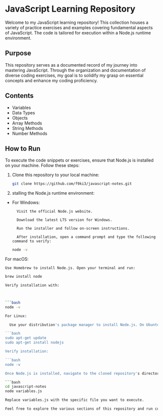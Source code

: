 # JavaScript Learning Repository

Welcome to my JavaScript learning repository! This collection houses a variety of practice exercises and examples covering fundamental aspects of JavaScript. The code is tailored for execution within a Node.js runtime environment.

## Purpose

This repository serves as a documented record of my journey into mastering JavaScript. Through the organization and documentation of diverse coding exercises, my goal is to solidify my grasp on essential concepts and enhance my coding proficiency.

## Contents

- Variables
- Data Types
- Objects
- Array Methods
- String Methods
- Number Methods

## How to Run

To execute the code snippets or exercises, ensure that Node.js is installed on your machine. Follow these steps:

1. Clone this repository to your local machine:

   ```bash
   git clone https://github.com/f9ki3/javascript-notes.git
2. stalling the Node.js runtime environment:

- For Windows:

        Visit the official Node.js website.

        Download the latest LTS version for Windows.

        Run the installer and follow on-screen instructions.

        After installation, open a command prompt and type the following command to verify:

  ```bash
  node -v

For macOS:

    Use Homebrew to install Node.js. Open your terminal and run:

  ```bash
  brew install node

Verify installation with:



  ```bash
  node -v

For Linux:

    Use your distribution's package manager to install Node.js. On Ubuntu, run:

  ```bash
  sudo apt-get update
  sudo apt-get install nodejs

Verify installation:

  ```bash
  node -v

Once Node.js is installed, navigate to the cloned repository's directory and run JavaScript files using the node command. For example:

  ```bash
  cd javascript-notes
  node variables.js

Replace variables.js with the specific file you want to execute.

Feel free to explore the various sections of this repository and run code snippets to deepen your understanding of JavaScript. If you encounter any issues or have questions, don't hesitate to reach out!

